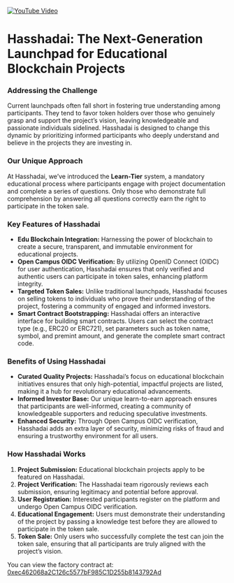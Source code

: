 [![YouTube Video](https://img.youtube.com/vi/8vA9lJFJ0Qk/0.jpg)](https://www.youtube.com/watch?v=8vA9lJFJ0Qk)

# Hasshadai: The Next-Generation Launchpad for Educational Blockchain Projects

### Addressing the Challenge
Current launchpads often fall short in fostering true understanding among participants. They tend to favor token holders over those who genuinely grasp and support the project’s vision, leaving knowledgeable and passionate individuals sidelined. Hasshadai is designed to change this dynamic by prioritizing informed participants who deeply understand and believe in the projects they are investing in.

### Our Unique Approach
At Hasshadai, we’ve introduced the **Learn-Tier** system, a mandatory educational process where participants engage with project documentation and complete a series of questions. Only those who demonstrate full comprehension by answering all questions correctly earn the right to participate in the token sale.

### Key Features of Hasshadai

- **Edu Blockchain Integration:** Harnessing the power of blockchain to create a secure, transparent, and immutable environment for educational projects.
- **Open Campus OIDC Verification:** By utilizing OpenID Connect (OIDC) for user authentication, Hasshadai ensures that only verified and authentic users can participate in token sales, enhancing platform integrity.
- **Targeted Token Sales:** Unlike traditional launchpads, Hasshadai focuses on selling tokens to individuals who prove their understanding of the project, fostering a community of engaged and informed investors.
- **Smart Contract Bootstrapping:** Hasshadai offers an interactive interface for building smart contracts. Users can select the contract type (e.g., ERC20 or ERC721), set parameters such as token name, symbol, and premint amount, and generate the complete smart contract code.

### Benefits of Using Hasshadai

- **Curated Quality Projects:** Hasshadai’s focus on educational blockchain initiatives ensures that only high-potential, impactful projects are listed, making it a hub for revolutionary educational advancements.
- **Informed Investor Base:** Our unique learn-to-earn approach ensures that participants are well-informed, creating a community of knowledgeable supporters and reducing speculative investments.
- **Enhanced Security:** Through Open Campus OIDC verification, Hasshadai adds an extra layer of security, minimizing risks of fraud and ensuring a trustworthy environment for all users.

### How Hasshadai Works

1. **Project Submission:** Educational blockchain projects apply to be featured on Hasshadai.
2. **Project Verification:** The Hasshadai team rigorously reviews each submission, ensuring legitimacy and potential before approval.
3. **User Registration:** Interested participants register on the platform and undergo Open Campus OIDC verification.
4. **Educational Engagement:** Users must demonstrate their understanding of the project by passing a knowledge test before they are allowed to participate in the token sale.
5. **Token Sale:** Only users who successfully complete the test can join the token sale, ensuring that all participants are truly aligned with the project’s vision.

You can view the factory contract at:
[0xec462068a2C126c5577bF985C1D255b8143792Ad](https://opencampus-codex.blockscout.com/address/0xec462068a2C126c5577bF985C1D255b8143792Ad)
